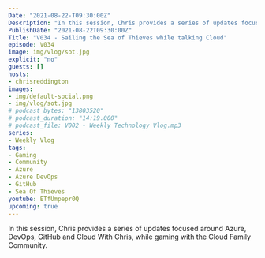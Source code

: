 ```yaml
---
Date: "2021-08-22-T09:30:00Z"
Description: "In this session, Chris provides a series of updates focused around Azure, DevOps, GitHub and Cloud With Chris, while gaming with the Cloud Family Community."
PublishDate: "2021-08-22T09:30:00Z"
Title: "V034 - Sailing the Sea of Thieves while talking Cloud"
episode: V034
image: img/vlog/sot.jpg
explicit: "no"
guests: []
hosts:
- chrisreddington
images:
- img/default-social.png
- img/vlog/sot.jpg
# podcast_bytes: "13803520"
# podcast_duration: "14:19.000"
# podcast_file: V002 - Weekly Technology Vlog.mp3
series:
- Weekly Vlog
tags:
- Gaming
- Community
- Azure
- Azure DevOps
- GitHub
- Sea Of Thieves
youtube: ETfUmpepr0Q
upcoming: true
---
```

In this session, Chris provides a series of updates focused around Azure, DevOps, GitHub and Cloud With Chris, while gaming with the Cloud Family Community.
